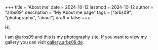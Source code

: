 +++
title = 'About me'
date = 2024-10-12
lastmod = 2024-10-12
author = "arbs09"
description = "My About me page"
tags = ["arbs09", "photography", "about"]
draft = false
+++

Hi,

I am @arbs09 and this is my photography site. If you want to view my gallery you can visit [gallery.arbs09.de](https://gallery.arbs09.de).
